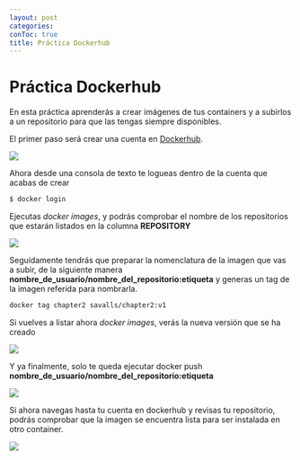 ```yaml
---
layout: post
categories: 
conToc: true
title: Práctica Dockerhub
---
```





# Práctica Dockerhub

En esta práctica aprenderás a crear imágenes de tus containers y a subirlos a un repositorio para que las tengas siempre disponibles.

El primer paso será crear una cuenta en [Dockerhub](https://hub.docker.com/).

![](https://github.com/savalls/savalls.github.io/blob/main/assets/img/dockerhub_portada.png?raw=true)




Ahora desde una consola de texto te logueas dentro de la cuenta que acabas de crear
```bash
$ docker login
```
Ejecutas _*docker images*_, y podrás comprobar el nombre de los repositorios que estarán listados en la columna __REPOSITORY__ 

![](https://github.com/savalls/savalls.github.io/blob/main/assets/img/docker_images.png?raw=true)



Seguídamente tendrás que preparar la nomenclatura de la imagen que vas a subir, de la siguiente manera **nombre\_de\_usuario/nombre\_del\_repositorio:etiqueta** y generas un tag de la imagen referida para nombrarla.

```bash
docker tag chapter2 savalls/chapter2:v1
```

Si vuelves a listar ahora _docker images_, verás la nueva versión que se ha creado

![](https://github.com/savalls/savalls.github.io/blob/main/assets/img/docker_images2.png?raw=true)

Y ya finalmente, solo te queda ejecutar docker push **nombre\_de\_usuario/nombre\_del\_repositorio:etiqueta**

![](https://github.com/savalls/savalls.github.io/blob/main/assets/img/docker_push_chapter2.png?raw=true)



Si ahora navegas hasta tu cuenta en dockerhub y revisas tu repositorio, podrás comprobar que la imagen se encuentra lista para ser instalada en otro container.

![](https://github.com/savalls/savalls.github.io/blob/main/assets/img/dockerhub_chapter2.png?raw=true)


